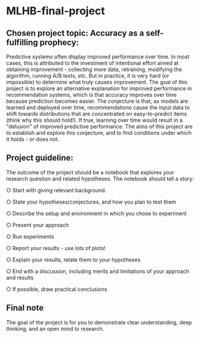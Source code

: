 # MLHB-final-project
## Chosen project topic: Accuracy as a self-fulfilling prophecy:

Predictive systems often display improved performance over time. In most cases, this
is attributed to the investment of intentional effort aimed at obtaining improvement -
collecting more data, retraining, modifying the algorithm, running A/B tests, etc. But in
practice, it is very hard (or impossible) to determine what truly causes improvement.
The goal of this project is to explore an alternative explanation for improved
performance in recommendation systems, which is that accuracy improves over time
because prediction becomes easier. The conjecture is that, as models are learned
and deployed over time, recommendations cause the input data to shift towards
distributions that are concentrated on easy-to-predict items (think why this should
hold!). If true, learning over time would result in a "delusion" of improved predictive
performance. The aims of this project are to establish and explore this conjecture,
and to find conditions under which it holds - or does not.

## Project guideline:

The outcome of the project should be a notebook that explores your research
question and related hypotheses. The notebook should tell a story:

○ Start with giving relevant background.

○ State your hypotheses/conjectures, and how you plan to test them

○ Describe the setup and environment in which you chose to experiment

○ Present your approach

○ Run experiments

○ Report your results - use lots of plots!

○ Explain your results, relate them to your hypotheses

○ End with a discussion, including merits and limitations of your approach and results

○ If possible, draw practical conclusions

## Final note
The goal of the project is for you to demonstrate clear understanding, deep
thinking, and an open mind to research. 
